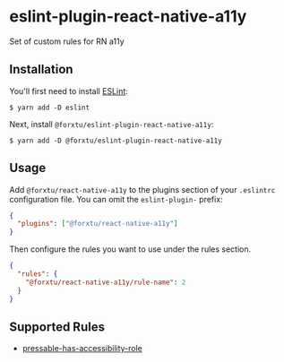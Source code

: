 # eslint-plugin-react-native-a11y

Set of custom rules for RN a11y

## Installation

You'll first need to install [ESLint](http://eslint.org):

```
$ yarn add -D eslint
```

Next, install `@forxtu/eslint-plugin-react-native-a11y`:

```
$ yarn add -D @forxtu/eslint-plugin-react-native-a11y
```

## Usage

Add `@forxtu/react-native-a11y` to the plugins section of your `.eslintrc` configuration file. You can omit the `eslint-plugin-` prefix:

```json
{
  "plugins": ["@forxtu/react-native-a11y"]
}
```

Then configure the rules you want to use under the rules section.

```json
{
  "rules": {
    "@forxtu/react-native-a11y/rule-name": 2
  }
}
```

## Supported Rules

- [pressable-has-accessibility-role](https://github.com/forxtu/fx2-eslint-plugin-react-native-a11y/blob/master/docs/rules/pressable-has-accessibility-role.md)
